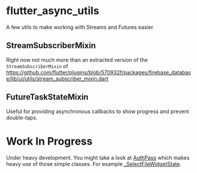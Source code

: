 # flutter_async_utils

A few utils to make working with Streams and Futures easier.

## StreamSubscriberMixin

Right now not much more than an extracted version of the `StreamSubscriberMixin` of
https://github.com/flutter/plugins/blob/570932f/packages/firebase_database/lib/ui/utils/stream_subscriber_mixin.dart

## FutureTaskStateMixin

Useful for providing asynchronous callbacks to show progress and prevent double-taps.

# Work In Progress

Under heavy development. You might take a look at [AuthPass](https://authpass.app/) which
makes heavy use of those simple classes. For example [_SelectFileWidgetState][1].


[1]: https://github.com/authpass/authpass/blob/dc35b2b56793e4f6594614c2748297ccc539ad1a/authpass/lib/ui/screens/select_file_screen.dart#L152
